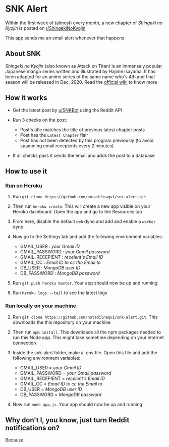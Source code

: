 # SNK Alert
Within the first week of (almost) every month, a new chapter of *Shingeki no Kyojin* is posted on [r/ShingekiNoKyojin](https://www.reddit.com/r/ShingekiNoKyojin)

This app sends me an email alert whenever that happens

## About SNK
*Shingeki no Kyojin* (also known as Attack on Titan) is an immensely popular Japanese manga series written and illustrated by Hajime Isayama. It has been adapted for an anime series of the same name who's 4th and final season will be released in Dec, 2020. Read the [official wiki](https://en.wikipedia.org/wiki/Attack_on_Titan) to know more

## How it works
* Get the latest post by [u/SNKBot](https://www.reddit.com/user/SNKBot) using the Reddit API

* Run 3 checks on the post:
  * Post's title matches the title of previous latest chapter posts
  * Post has the `Latest Chapter` flair
  * Post has not been detected by this program previously (to avoid spamming email recepients every 2 minutes)
  
* If all checks pass it sends the email and adds the post to a database

## How to use it
### Run on Heroku
1. Run `git clone https://github.com/notadilnaqvi/snk-alert.git`

2. Then run `heroku create`. This will create a new app visible on your Heroku dashboard. Open the app and go to the Resources tab

3. From here, disable the default `web` dyno and add and enable a `worker` dyno

4. Now go to the Settings tab and add the following environment variables:
   * GMAIL_USER : *your Gmail ID*
   * GMAIL_PASSWORD : *your Gmail password*
   * GMAIL_RECEPIENT : *receient's Email ID*
   * GMAIL_CC : *Email ID to cc the Email to*
   * DB_USER : *MongoDB user ID*
   * DB_PASSWORD : *MongoDB password*

5. Run `git push heroku master`. Your app should now be up and running

6. Run `heroku logs --tail` to see the latest logs

 ### Run locally on your machine
 1. Run `git clone https://github.com/notadilnaqvi/snk-alert.git`. This downloads the this repository on your machine
 
 2. Then run `npm install`. This downloads all the npm packages needed to run this Node app. This might take sometime depending on your internet connection
 
 3. Inside the snk-alert folder, make a .env file. Open this file and add the following environment variables:
    * GMAIL_USER = *your Gmail ID*
    * GMAIL_PASSWORD = *your Gmail password*
    * GMAIL_RECEPIENT = *receient's Email ID*
    * GMAIL_CC = *Email ID to cc the Email to*
    * DB_USER = *MongoDB user ID*
    * DB_PASSWORD = *MongoDB password*
   
  4. Now run `node app.js`. Your app should now be up and running

## Why don't I, you know, just turn Reddit notifications on?
Because.
